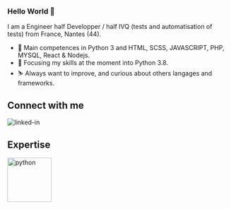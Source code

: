 ### Hello World 👋

I am a Engineer half Developper / half IVQ (tests and automatisation of tests) from France, Nantes (44).
- 🔭 Main competences in Python 3 and HTML, SCSS, JAVASCRIPT, PHP, MYSQL, React & Nodejs.
- 🌱 Focusing my skills at the moment into Python 3.8.
- :skier: Always want to improve, and curious about others langages and frameworks.

## Connect with me
[<img align="left" alt="linked-in" src="https://img.shields.io/badge/linkedin-%230077B5.svg?&style=for-the-badge&logo=linkedin&logoColor=white" />](https://www.linkedin.com/in/alexandre-connangle-6221a558/)

<br>

## Expertise
<img align="left" alt="python" width="100" src="https://davidmercier.fr/teaching/M1207/TP/images/python3.png" />

